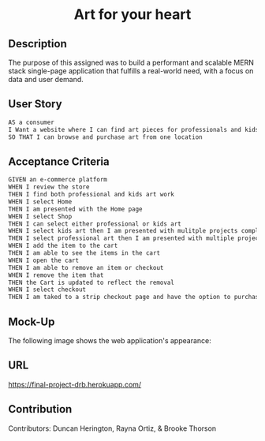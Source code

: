 <h1 align = "center"> Art for your heart </h1>

## Description 
 The purpose of this assigned was to build a performant and scalable MERN stack single-page application that fulfills a real-world need, with a focus on data and user demand. 



## User Story 
```md
AS a consumer 
I Want a website where I can find art pieces for professionals and kids
SO THAT I can browse and purchase art from one location

```

## Acceptance Criteria 
```md
GIVEN an e-commerce platform 
WHEN I review the store
THEN I find both professional and kids art work
WHEN I select Home
THEN I am presented with the Home page
WHEN I select Shop
THEN I can select either professional or kids art
WHEN I select kids art then I am presented with mulitple projects completed by kids with a short description, a picture, and the option to add to cart
THEN I select professional art then I am presented with multiple projects completed by professionals with a short description. a picture, and the option to at to cart
WHEN I add the item to the cart 
THEN I am able to see the items in the cart
WHEN I open the cart 
THEN I am able to remove an item or checkout 
WHEN I remove the item that 
THEN the Cart is updated to reflect the removal
WHEN I select checkout
THEN I am taked to a strip checkout page and have the option to purchase the items in my cart

```

## Mock-Up

The following image shows the web application's appearance:




## URL 

https://final-project-drb.herokuapp.com/



## Contribution 

Contributors: Duncan Herington, Rayna Ortiz, & Brooke Thorson


 